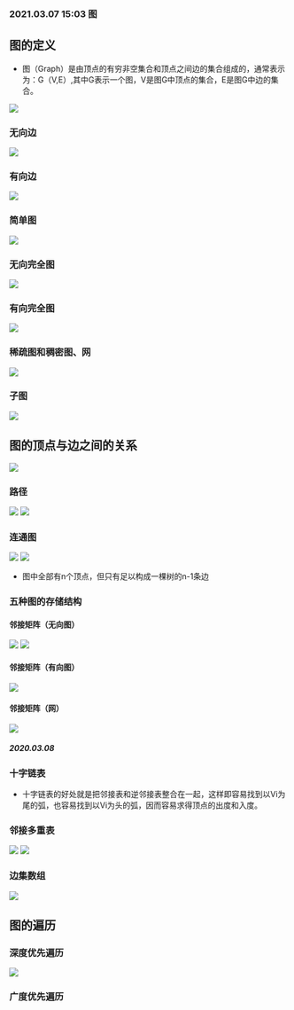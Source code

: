 ### 2021.03.07 15:03  图

## 图的定义
* 图（Graph）是由顶点的有穷非空集合和顶点之间边的集合组成的，通常表示为：G（V,E）,其中G表示一个图，V是图G中顶点的集合，E是图G中边的集合。

![](MDimgs/2021-03-07-15-15-06.png)

### 无向边
![](MDimgs/2021-03-07-15-16-50.png)

### 有向边
![](MDimgs/2021-03-07-15-18-15.png)

### 简单图
![](MDimgs/2021-03-07-15-19-20.png)

### 无向完全图
![](MDimgs/2021-03-07-15-20-08.png)

### 有向完全图
![](MDimgs/2021-03-07-15-23-48.png)

### 稀疏图和稠密图、网
![](MDimgs/2021-03-07-15-25-19.png)

### 子图
![](MDimgs/2021-03-07-15-26-16.png)

## 图的顶点与边之间的关系
![](MDimgs/2021-03-07-15-28-10.png)

### 路径
![](MDimgs/2021-03-07-15-38-29.png)
![](MDimgs/2021-03-07-15-43-24.png)

### 连通图
![](MDimgs/2021-03-07-15-44-42.png)
![](MDimgs/2021-03-07-15-58-10.png)

* 图中全部有n个顶点，但只有足以构成一棵树的n-1条边

### 五种图的存储结构
#### 邻接矩阵（无向图）
![](MDimgs/2021-03-07-21-02-45.png)
![](MDimgs/2021-03-07-21-04-18.png)
#### 邻接矩阵（有向图）
![](MDimgs/2021-03-07-21-06-37.png)
#### 邻接矩阵（网）
![](MDimgs/2021-03-07-21-12-07.png)


##### 2020.03.08 
### 十字链表
* 十字链表的好处就是把邻接表和逆邻接表整合在一起，这样即容易找到以Vi为尾的弧，也容易找到以Vi为头的弧，因而容易求得顶点的出度和入度。

### 邻接多重表
![](MDimgs/2021-03-08-14-27-11.png)
![](MDimgs/2021-03-08-14-28-42.png)

### 边集数组
![](MDimgs/2021-03-08-15-57-58.png)

## 图的遍历
### 深度优先遍历
![](MDimgs/2021-03-08-16-04-22.png)


### 广度优先遍历


















